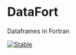 # DataFort

Dataframes in Fortran

[![Stable](https://img.shields.io/badge/docs-stable-blue.svg)](https://rngil.github.io/DataFort/index.html)
